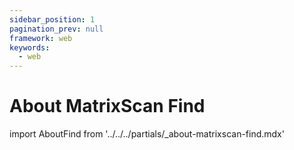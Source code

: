 ```yaml
---
sidebar_position: 1
pagination_prev: null
framework: web
keywords:
  - web
---
```


# About MatrixScan Find

import AboutFind from '../../../partials/_about-matrixscan-find.mdx'

<AboutFind />
